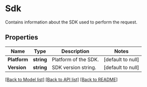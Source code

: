 # Sdk
Contains information about the SDK used to perform the request.


## Properties
Name | Type | Description | Notes
------------ | ------------- | ------------- | -------------
**Platform** | **string** | Platform of the SDK. | [default to null]
**Version** | **string** | SDK version string. | [default to null]

[[Back to Model list]](../README.md#documentation-for-models) [[Back to API list]](../README.md#documentation-for-api-endpoints) [[Back to README]](../README.md)

